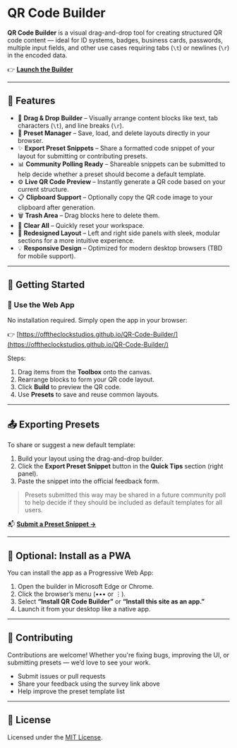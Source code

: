 # QR Code Builder

**QR Code Builder** is a visual drag-and-drop tool for creating structured QR code content — ideal for ID systems, badges, business cards, passwords, multiple input fields, and other use cases requiring tabs (`\t`) or newlines (`\r`) in the encoded data.

👉 [**Launch the Builder**](https://offtheclockstudios.github.io/QR-Code-Builder/)

---

## 🔧 Features

- 🧩 **Drag & Drop Builder** – Visually arrange content blocks like text, tab characters (`\t`), and line breaks (`\r`).
- 💾 **Preset Manager** – Save, load, and delete layouts directly in your browser.
- ✨ **Export Preset Snippets** – Share a formatted code snippet of your layout for submitting or contributing presets.
- 📊 **Community Polling Ready** – Shareable snippets can be submitted to help decide whether a preset should become a default template.
- ⚙️ **Live QR Code Preview** – Instantly generate a QR code based on your current structure.
- 📋 **Clipboard Support** – Optionally copy the QR code image to your clipboard after generation.
- 🗑️ **Trash Area** – Drag blocks here to delete them.
- 🧼 **Clear All** – Quickly reset your workspace.
- 🎨 **Redesigned Layout** – Left and right side panels with sleek, modular sections for a more intuitive experience.
- 💡 **Responsive Design** – Optimized for modern desktop browsers (TBD for mobile support).

---

## 🚀 Getting Started

### 🔗 Use the Web App

No installation required. Simply open the app in your browser:

👉 [https://offtheclockstudios.github.io/QR-Code-Builder/](https://offtheclockstudios.github.io/QR-Code-Builder/)

Steps:

1. Drag items from the **Toolbox** onto the canvas.
2. Rearrange blocks to form your QR code layout.
3. Click **Build** to preview the QR code.
4. Use **Presets** to save and reuse common layouts.

---

## 📤 Exporting Presets

To share or suggest a new default template:

1. Build your layout using the drag-and-drop builder.
2. Click the **Export Preset Snippet** button in the **Quick Tips** section (right panel).
3. Paste the snippet into the official feedback form.

> Presets submitted this way may be shared in a future community poll to help decide if they should be included as default templates for all users.

📬 **[Submit a Preset Snippet →](https://forms.office.com/r/BQ31NpaecJ)**

---

## 📲 Optional: Install as a PWA

You can install the app as a Progressive Web App:

1. Open the builder in Microsoft Edge or Chrome.
2. Click the browser’s menu (••• or ⋮).
3. Select **“Install QR Code Builder”** or **“Install this site as an app.”**
4. Launch it from your desktop like a native app.

---

## 🤝 Contributing

Contributions are welcome! Whether you're fixing bugs, improving the UI, or submitting presets — we’d love to see your work.

- Submit issues or pull requests
- Share your feedback using the survey link above
- Help improve the preset template list

---

## 📄 License

Licensed under the [MIT License](LICENSE).
